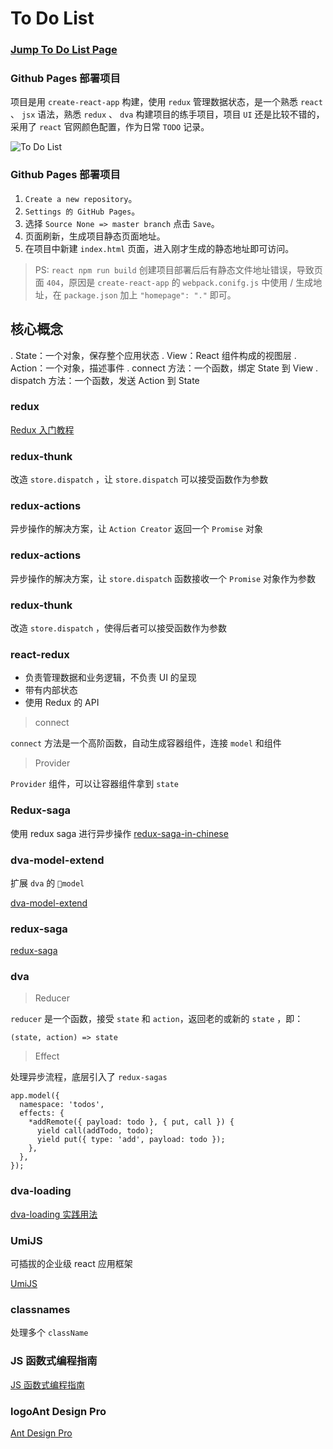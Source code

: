 # To Do List

### [Jump To Do List Page](https://zhanghao-zhoushan.github.io/react-todolist/build/index.html)

### Github Pages 部署项目
项目是用 `create-react-app` 构建，使用 `redux` 管理数据状态，是一个熟悉 `react` 、 `jsx` 语法，熟悉 `redux`  、 `dva` 构建项目的练手项目，项目 `UI` 还是比较不错的，采用了 `react` 官网颜色配置，作为日常 `TODO` 记录。

![To Do List](https://images-cdn.shimo.im/X4lpiQm8dhcEJF87/tolist.jpg!thumbnail)
		
### Github Pages 部署项目

1. `Create a new repository`。
2. `Settings 的 GitHub Pages`。
3. 选择 `Source None => master branch` 点击 `Save`。
4. 页面刷新，生成项目静态页面地址。
5. 在项目中新建 `index.html` 页面，进入刚才生成的静态地址即可访问。

> PS: `react npm run build` 创建项目部署后后有静态文件地址错误，导致页面 `404`，原因是 `create-react-app` 的 `webpack.conifg.js` 中使用 / 生成地址，在 `package.json` 加上 `"homepage": "."` 即可。
 
## 核心概念

. State：一个对象，保存整个应用状态
. View：React 组件构成的视图层
. Action：一个对象，描述事件
. connect 方法：一个函数，绑定 State 到 View
. dispatch 方法：一个函数，发送 Action 到 State

### redux

[Redux 入门教程](http://www.ruanyifeng.com/blog/2016/09/redux_tutorial_part_one_basic_usages.html)


### redux-thunk

改造 `store.dispatch` ，让 `store.dispatch` 可以接受函数作为参数

### redux-actions

异步操作的解决方案，让 `Action Creator` 返回一个 `Promise` 对象

### redux-actions

异步操作的解决方案，让 `store.dispatch` 函数接收一个 `Promise` 对象作为参数

### redux-thunk

改造 `store.dispatch` ，使得后者可以接受函数作为参数

### react-redux

- 负责管理数据和业务逻辑，不负责 UI 的呈现
- 带有内部状态
- 使用 Redux 的 API

> connect

`connect` 方法是一个高阶函数，自动生成容器组件，连接 `model` 和组件

> Provider

`Provider` 组件，可以让容器组件拿到 `state`


### Redux-saga

使用 redux saga 进行异步操作
[redux-saga-in-chinese](https://redux-saga-in-chinese.js.org/)

### dva-model-extend

扩展 `dva` 的 `model` 

[dva-model-extend](https://github.com/dvajs/dva-model-extend)

### redux-saga

[redux-saga](https://redux-saga-in-chinese.js.org/)

### dva

> Reducer

`reducer` 是一个函数，接受 `state` 和 `action`，返回老的或新的 `state` ，即：

```
(state, action) => state
```

> Effect

处理异步流程，底层引入了 `redux-sagas` 

```
app.model({
  namespace: 'todos',
  effects: {
    *addRemote({ payload: todo }, { put, call }) {
      yield call(addTodo, todo);
      yield put({ type: 'add', payload: todo });
    },
  },
});
```

### dva-loading

[dva-loading 实践用法](https://www.jianshu.com/p/61fe7a57fad4)

### UmiJS

可插拔的企业级 react 应用框架

[UmiJS](https://umijs.org/guide/with-dva.html#%E7%89%B9%E6%80%A7)

### classnames

处理多个 `className` 

### JS 函数式编程指南

[JS 函数式编程指南](https://github.com/llh911001/mostly-adequate-guide-chinese)


### logoAnt Design Pro

[Ant Design Pro](https://pro.ant.design/docs/router-and-nav)
